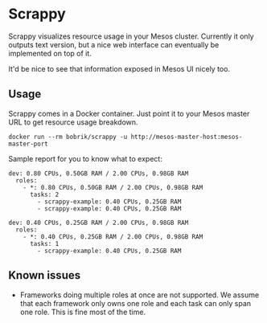 # Scrappy

Scrappy visualizes resource usage in your Mesos cluster. Currently it only
outputs text version, but a nice web interface can eventually be implemented
on top of it.

It'd be nice to see that information exposed in Mesos UI nicely too.

## Usage

Scrappy comes in a Docker container. Just point it to your Mesos master URL
to get resource usage breakdown.

```
docker run --rm bobrik/scrappy -u http://mesos-master-host:mesos-master-port
```

Sample report for you to know what to expect:

```
dev: 0.80 CPUs, 0.50GB RAM / 2.00 CPUs, 0.98GB RAM
  roles:
    - *: 0.80 CPUs, 0.50GB RAM / 2.00 CPUs, 0.98GB RAM
      tasks: 2
        - scrappy-example: 0.40 CPUs, 0.25GB RAM
        - scrappy-example: 0.40 CPUs, 0.25GB RAM

dev: 0.40 CPUs, 0.25GB RAM / 2.00 CPUs, 0.98GB RAM
  roles:
    - *: 0.40 CPUs, 0.25GB RAM / 2.00 CPUs, 0.98GB RAM
      tasks: 1
        - scrappy-example: 0.40 CPUs, 0.25GB RAM
```

## Known issues

* Frameworks doing multiple roles at once are not supported. We assume that
each framework only owns one role and each task can only span one role.
This is fine most of the time.
